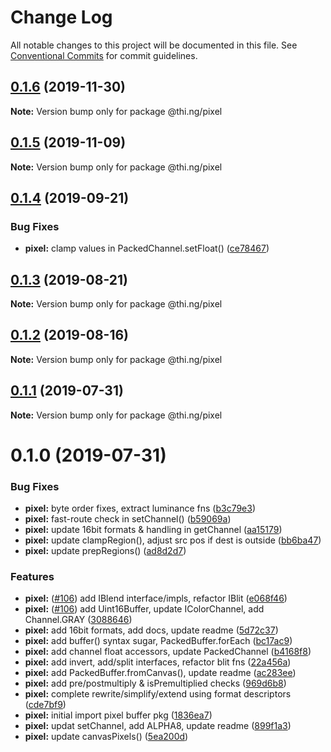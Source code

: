 # Change Log

All notable changes to this project will be documented in this file.
See [Conventional Commits](https://conventionalcommits.org) for commit guidelines.

## [0.1.6](https://github.com/thi-ng/umbrella/compare/@thi.ng/pixel@0.1.5...@thi.ng/pixel@0.1.6) (2019-11-30)

**Note:** Version bump only for package @thi.ng/pixel





## [0.1.5](https://github.com/thi-ng/umbrella/compare/@thi.ng/pixel@0.1.4...@thi.ng/pixel@0.1.5) (2019-11-09)

**Note:** Version bump only for package @thi.ng/pixel





## [0.1.4](https://github.com/thi-ng/umbrella/compare/@thi.ng/pixel@0.1.3...@thi.ng/pixel@0.1.4) (2019-09-21)


### Bug Fixes

* **pixel:** clamp values in PackedChannel.setFloat() ([ce78467](https://github.com/thi-ng/umbrella/commit/ce78467))





## [0.1.3](https://github.com/thi-ng/umbrella/compare/@thi.ng/pixel@0.1.2...@thi.ng/pixel@0.1.3) (2019-08-21)

**Note:** Version bump only for package @thi.ng/pixel





## [0.1.2](https://github.com/thi-ng/umbrella/compare/@thi.ng/pixel@0.1.1...@thi.ng/pixel@0.1.2) (2019-08-16)

**Note:** Version bump only for package @thi.ng/pixel





## [0.1.1](https://github.com/thi-ng/umbrella/compare/@thi.ng/pixel@0.1.0...@thi.ng/pixel@0.1.1) (2019-07-31)

**Note:** Version bump only for package @thi.ng/pixel





# 0.1.0 (2019-07-31)


### Bug Fixes

* **pixel:** byte order fixes, extract luminance fns ([b3c79e3](https://github.com/thi-ng/umbrella/commit/b3c79e3))
* **pixel:** fast-route check in setChannel() ([b59069a](https://github.com/thi-ng/umbrella/commit/b59069a))
* **pixel:** update 16bit formats & handling in getChannel ([aa15179](https://github.com/thi-ng/umbrella/commit/aa15179))
* **pixel:** update clampRegion(), adjust src pos if dest is outside ([bb6ba47](https://github.com/thi-ng/umbrella/commit/bb6ba47))
* **pixel:** update prepRegions() ([ad8d2d7](https://github.com/thi-ng/umbrella/commit/ad8d2d7))


### Features

* **pixel:** ([#106](https://github.com/thi-ng/umbrella/issues/106)) add IBlend interface/impls, refactor IBlit ([e068f46](https://github.com/thi-ng/umbrella/commit/e068f46))
* **pixel:** ([#106](https://github.com/thi-ng/umbrella/issues/106)) add Uint16Buffer, update IColorChannel, add Channel.GRAY ([3088646](https://github.com/thi-ng/umbrella/commit/3088646))
* **pixel:** add 16bit formats, add docs, update readme ([5d72c37](https://github.com/thi-ng/umbrella/commit/5d72c37))
* **pixel:** add buffer() syntax sugar, PackedBuffer.forEach ([bc17ac9](https://github.com/thi-ng/umbrella/commit/bc17ac9))
* **pixel:** add channel float accessors, update PackedChannel ([b4168f8](https://github.com/thi-ng/umbrella/commit/b4168f8))
* **pixel:** add invert, add/split interfaces, refactor blit fns ([22a456a](https://github.com/thi-ng/umbrella/commit/22a456a))
* **pixel:** add PackedBuffer.fromCanvas(), update readme ([ac283ee](https://github.com/thi-ng/umbrella/commit/ac283ee))
* **pixel:** add pre/postmultiply & isPremultiplied checks ([969d6b8](https://github.com/thi-ng/umbrella/commit/969d6b8))
* **pixel:** complete rewrite/simplify/extend using format descriptors ([cde7bf9](https://github.com/thi-ng/umbrella/commit/cde7bf9))
* **pixel:** initial import pixel buffer pkg ([1836ea7](https://github.com/thi-ng/umbrella/commit/1836ea7))
* **pixel:** updat setChannel, add ALPHA8, update readme ([899f1a3](https://github.com/thi-ng/umbrella/commit/899f1a3))
* **pixel:** update canvasPixels() ([5ea200d](https://github.com/thi-ng/umbrella/commit/5ea200d))
